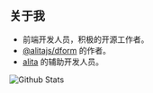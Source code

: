 ## 关于我

- 前端开发人员，积极的开源工作者。
- [@alitajs/dform](https://github.com/alitajs/DynamicForm) 的作者。
- [alita](https://github.com/alitajs/alita) 的辅助开发人员。

![Github Stats](https://github-readme-stats.vercel.app/api?username=hang1017&show_icons=true)


<!--
**hang1017/hang1017** is a ✨ _special_ ✨ repository because its `README.md` (this file) appears on your GitHub profile.

Here are some ideas to get you started:

- 🔭 I’m currently working on ...
- 🌱 I’m currently learning ...
- 👯 I’m looking to collaborate on ...
- 🤔 I’m looking for help with ...
- 💬 Ask me about ...
- 📫 How to reach me: ...
- 😄 Pronouns: ...
- ⚡ Fun fact: ...
-->
